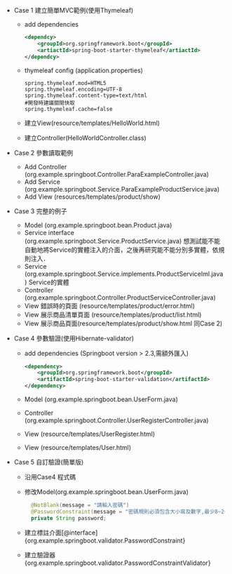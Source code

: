 - Case 1 建立簡單MVC範例(使用Thymeleaf)
    - add dependencies
      ```xml
      <dependcy>
          <groupId>org.springframework.boot</groupId>
          <artiactId>spring-boot-starter-thymeleaf</artiactId>
      </dependcy>
      ```

    - thymeleaf config (application.properties)
      ```properties
      spring.thymeleaf.mod=HTML5
      spring.thymeleaf.encoding=UTF-8
      spring.thymeleaf.content-type=text/html
      #開發時建議關閉快取
      spring.thymeleaf.cache=false 
      ```
    - 建立View(resource/templates/HelloWorld.html)
    - 建立Controller(HelloWorldController.class)
  
- Case 2 參數讀取範例
  - Add Controller (org.example.springboot.Controller.ParaExampleController.java)
  - Add Service (org.example.springboot.Service.ParaExampleProductService.java)
  - Add View (resources/templates/product/show)
    
- Case 3 完整的例子
    -  Model (org.example.springboot.bean.Product.java)
    -  Service interface (org.example.springboot.Service.ProductService.java)
       想測試能不能自動地將Service的實體注入的介面，之後再研究能不能分別多實體，依規則注入．
    -  Service (org.example.springboot.Service.implements.ProductServiceIml.java)
       Service的實體
    -  Controller (org.example.springboot.Controller.ProductServiceController.java)
    - View 錯誤時的頁面 (resource/templates/product/error.html)
    - View 展示商品清單頁面 (resource/templates/product/list.html)
    - View 展示商品頁面(resource/templates/product/show.html 同Case 2)
      
- Case 4 參數驗證(使用Hibernate-validator)
  - add dependencies (Springboot version > 2.3,需額外匯入)
    ```xml
    <dependency>
        <groupId>org.springframework.boot</groupId>
        <artifactId>spring-boot-starter-validation</artifactId>
    </dependency>
    ```
  - Model (org.example.springboot.bean.UserForm.java)
    
  - Controller (org.example.springboot.Controller.UserRegisterController.java)
  - View (resource/templates/UserRegister.html)
  - View (resource/templates/User.html)

- Case 5 自訂驗證(簡單版)
  - 沿用Case4 程式碼
  - 修改Model(org.example.springboot.bean.UserForm.java)
    ```java
      @NotBlank(message = "請輸入密碼")
      @PasswordConstraint(message = "密碼規則必須包含大小寫及數字,最少8~20字元")
      private String password;
    ```
    
  - 建立標註介面[@interface]{org.example.springboot.validator.PasswordConstraint}
  - 建立驗證器{org.example.springboot.validator.PasswordConstraintValidator}
  
